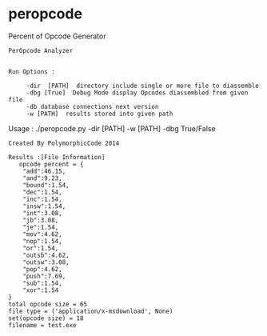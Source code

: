 peropcode
=========

Percent of Opcode Generator



    PerOpcode Analyzer 
    
    
    Run Options : 
    
         -dir  [PATH]  directory include single or more file to diassemble
         -dbg [True]  Debug Mode display Opcodes diassembled from given file
         -db database connections next version
         -w [PATH]  results stored into given path
         
 Usage : ./peropcode.py -dir [PATH] -w [PATH] -dbg True/False
   

    Created By PolymorphicCode 2014 

    Results :[File Information]
       opcode percent = {
	    "add":46.15,
	    "and":9.23,
	    "bound":1.54,
	    "dec":1.54,
	    "inc":1.54,
	    "insw":1.54,
	    "int":3.08,
	    "jb":3.08,
	    "je":1.54,
	    "mov":4.62,
	    "nop":1.54,
	    "or":1.54,
	    "outsb":4.62,
	    "outsw":3.08,
	    "pop":4.62,
	    "push":7.69,
	    "sub":1.54,
	    "xor":1.54
	}
	total opcode size = 65
	file type = ('application/x-msdownload', None)
	set(opcode size) = 18
	filename = test.exe

